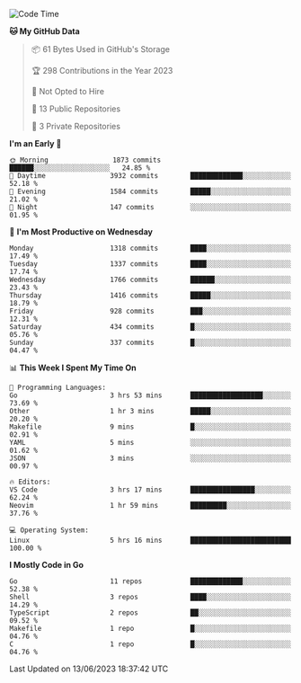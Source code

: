 <!--START_SECTION:waka-->
![Code Time](http://img.shields.io/badge/Code%20Time-30%20hrs%2043%20mins-blue)

**🐱 My GitHub Data** 

> 📦 61 Bytes Used in GitHub's Storage 
 > 
> 🏆 298 Contributions in the Year 2023
 > 
> 🚫 Not Opted to Hire
 > 
> 📜 13 Public Repositories 
 > 
> 🔑 3 Private Repositories 
 > 
**I'm an Early 🐤** 

```text
🌞 Morning                1873 commits        ██████░░░░░░░░░░░░░░░░░░░   24.85 % 
🌆 Daytime                3932 commits        █████████████░░░░░░░░░░░░   52.18 % 
🌃 Evening                1584 commits        █████░░░░░░░░░░░░░░░░░░░░   21.02 % 
🌙 Night                  147 commits         ░░░░░░░░░░░░░░░░░░░░░░░░░   01.95 % 
```
📅 **I'm Most Productive on Wednesday** 

```text
Monday                   1318 commits        ████░░░░░░░░░░░░░░░░░░░░░   17.49 % 
Tuesday                  1337 commits        ████░░░░░░░░░░░░░░░░░░░░░   17.74 % 
Wednesday                1766 commits        ██████░░░░░░░░░░░░░░░░░░░   23.43 % 
Thursday                 1416 commits        █████░░░░░░░░░░░░░░░░░░░░   18.79 % 
Friday                   928 commits         ███░░░░░░░░░░░░░░░░░░░░░░   12.31 % 
Saturday                 434 commits         █░░░░░░░░░░░░░░░░░░░░░░░░   05.76 % 
Sunday                   337 commits         █░░░░░░░░░░░░░░░░░░░░░░░░   04.47 % 
```


📊 **This Week I Spent My Time On** 

```text
💬 Programming Languages: 
Go                       3 hrs 53 mins       ██████████████████░░░░░░░   73.69 % 
Other                    1 hr 3 mins         █████░░░░░░░░░░░░░░░░░░░░   20.20 % 
Makefile                 9 mins              █░░░░░░░░░░░░░░░░░░░░░░░░   02.91 % 
YAML                     5 mins              ░░░░░░░░░░░░░░░░░░░░░░░░░   01.62 % 
JSON                     3 mins              ░░░░░░░░░░░░░░░░░░░░░░░░░   00.97 % 

🔥 Editors: 
VS Code                  3 hrs 17 mins       ████████████████░░░░░░░░░   62.24 % 
Neovim                   1 hr 59 mins        █████████░░░░░░░░░░░░░░░░   37.76 % 

💻 Operating System: 
Linux                    5 hrs 16 mins       █████████████████████████   100.00 % 
```

**I Mostly Code in Go** 

```text
Go                       11 repos            █████████████░░░░░░░░░░░░   52.38 % 
Shell                    3 repos             ████░░░░░░░░░░░░░░░░░░░░░   14.29 % 
TypeScript               2 repos             ██░░░░░░░░░░░░░░░░░░░░░░░   09.52 % 
Makefile                 1 repo              █░░░░░░░░░░░░░░░░░░░░░░░░   04.76 % 
C                        1 repo              █░░░░░░░░░░░░░░░░░░░░░░░░   04.76 % 
```




 Last Updated on 13/06/2023 18:37:42 UTC
<!--END_SECTION:waka-->
